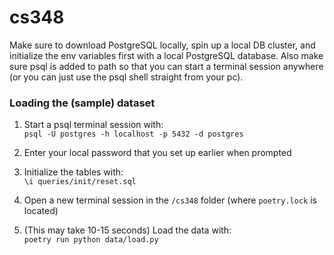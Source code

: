 # cs348

Make sure to download PostgreSQL locally, spin up a local DB cluster, and initialize the env variables first with a local PostgreSQL database. Also make sure psql is added to path so that you can start a terminal session anywhere (or you can just use the psql shell straight from your pc).

### Loading the (sample) dataset

1. Start a psql terminal session with:  
   `psql -U postgres -h localhost -p 5432 -d postgres`

2. Enter your local password that you set up earlier when prompted  
3. Initialize the tables with:  
   `\i queries/init/reset.sql`

4. Open a new terminal session in the `/cs348` folder (where `poetry.lock` is located)

5. (This may take 10-15 seconds) Load the data with:  
   `poetry run python data/load.py`
